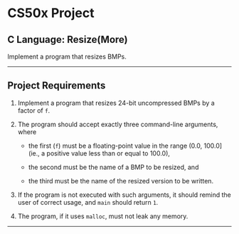 # CS50x Project
## C Language: Resize(More)
Implement a program that resizes BMPs.

---

## Project Requirements
1. Implement a program that resizes 24-bit uncompressed BMPs by a factor of ```f```.

2. The program should accept exactly three command-line arguments, where

   * the first (```f```) must be a floating-point value in the range (0.0, 100.0] (ie., a positive value less than or equal to 100.0),

   * the second must be the name of a BMP to be resized, and

   * the third must be the name of the resized version to be written.

3. If the program is not executed with such arguments, it should remind the user of correct usage, and ```main``` should return ```1```.

4. The program, if it uses ```malloc```, must not leak any memory.

---